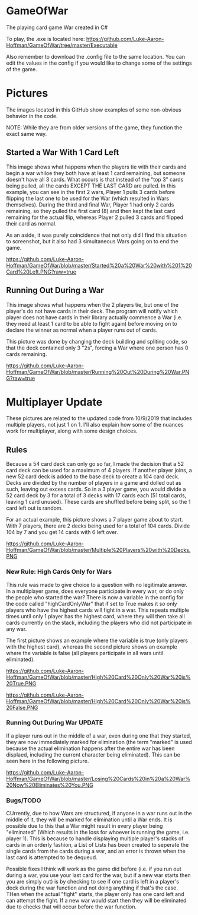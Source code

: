 # GameOfWar
The playing card game War created in C#

To play, the .exe is located here: https://github.com/Luke-Aaron-Hoffman/GameOfWar/tree/master/Executable

Also remember to download the .config file to the same location. You can edit the values in the config if you would like to change some of the settings of the game.

# Pictures
The images located in this GitHub show examples of some non-obvious behavior in the code. 

NOTE: While they are from older versions of the game, they function the exact same way.

## Started a War With 1 Card Left
This image shows what happens when the players tie with their cards and begin a war whiloe they both have at least 1 card remaining, but someone doesn't have all 3 cards. What occurs is that instead of the "top 3" cards being pulled, all the cards EXCEPT THE LAST CARD are pulled. In this example, you can see in the first 2 wars, Player 1 pulls 3 cards before flipping the last one to be used for the War (which resulted in Wars themselves). During the third and final War, Player 1 had only 2 cards remaining, so they pulled the first card (8) and then kept the last card remaining for the actual flip, whereas Player 2 pulled 3 cards and flipped their card as normal.

As an aside, it was purely coincidence that not only did I find this situation to screenshot, but it also had 3 simultaneous Wars going on to end the game.

https://github.com/Luke-Aaron-Hoffman/GameOfWar/blob/master/Started%20a%20War%20with%201%20Card%20Left.PNG?raw=true

## Running Out During a War
This image shows what happens when the 2 players tie, but one of the player's do not have cards in their deck. The program will notify which player does not have cards in their library actually commence a War (i.e. they need at least 1 card to be able to fight again) before moving on to declare the winner as normal when a player runs out of cards.

This picture was done by changing the deck building and spliting code, so that the deck contained only 3 "2s", forcing a War where one person has 0 cards remaining.

https://github.com/Luke-Aaron-Hoffman/GameOfWar/blob/master/Running%20Out%20During%20War.PNG?raw=true


# Multiplayer Update
These pictures are related to the updated code from 10/9/2019 that includes multiple players, not just 1 on 1. I'll also explain how some of the nuances work for multiplayer, along with some design choices.

## Rules
Because a 54 card deck can only go so far, I made the decision that a 52 card deck can be used for a maximum of 4 players. If another player joins, a new 52 card deck is added to the base deck to create a 104 card deck. Decks are divided by the number of players in a game and dolled out as such, leaving out excess cards. So in a 3 player game, you would divide a 52 card deck by 3 for a total of 3 decks with 17 cards each (51 total cards, leaving 1 card unused). These cards are shuffled before being split, so the 1 card left out is random.

For an actual example, this picture shows a 7 player game about to start. With 7 players, there are 2 decks being used for a total of 104 cards. Divide 104 by 7 and you get 14 cards with 6 left over.

https://github.com/Luke-Aaron-Hoffman/GameOfWar/blob/master/Multiple%20Players%20with%20Decks.PNG

### New Rule: High Cards Only for Wars
This rule was made to give choice to a question with no legitimate answer. In a multiplayer game, does everyone participate in every war, or do only the people who started the war? There is now a variable in the config for the code called "highCardOnlyWar" that if set to True makes it so only players who have the highest cards will fight in a war. This repeats multiple times until only 1 player has the highest card, where they will then take all cards currently on the stack, including the players who did not participate in any war.

The first picture shows an example where the variable is true (only players with the highest card), whereas the second picture shows an example where the variable is false (all players participate in all wars until eliminated).

https://github.com/Luke-Aaron-Hoffman/GameOfWar/blob/master/High%20Card%20Only%20War%20is%20True.PNG

https://github.com/Luke-Aaron-Hoffman/GameOfWar/blob/master/High%20Card%20Only%20War%20is%20False.PNG

### Running Out During War UPDATE
If a player runs out in the middle of a war, even during one that they started, they are now immediately marked for elimination (the term "marked" is used because the actual elimination happens after the entire war has been displaed, including the current character being eliminated). This can be seen here in the following picture.

https://github.com/Luke-Aaron-Hoffman/GameOfWar/blob/master/Losing%20Cards%20in%20a%20War%20Now%20Eliminates%20You.PNG

### Bugs/TODO
CUrrently, due to how Wars are structured, if anyone in a war runs out in the middle of it, they will be marked for elimination until a War ends. It is possible due to this that a War might result in every player being "eliminated" (Which results in the loss for whoever is running the game, i.e. player 1). This is because to handle displaying multiple player's stacks of cards in an orderly fashion, a List of Lists has been created to seperate the single cards from the cards during a war, and an error is thrown when the last card is attempted to be dequeud.

Possible fixes I think will work as the game did before (i.e. if you run out during a war, you use your last card for the war, but if a new war starts then you are simply out) is by checking to see if one card is left in a player's deck during the war function and not doing anything if that's the case. THen when the actual "fight" starts, the player only has one card left and can attempt the fight. If a new war would start then they will be eliminated due to checks that will occur before the war function.
